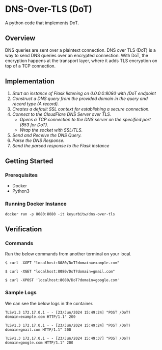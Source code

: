 # DNS-Over-TLS (DoT)
A python code that implements DoT.

## Overview
DNS queries are sent over a plaintext connection. DNS over TLS (DoT) is a way to send DNS queries over an encrypted connection. With DoT, the encryption happens at the transport layer, where it adds TLS encryption on top of a TCP connection.

## Implementation
1. *Start an instance of Flask listening on 0.0.0.0:8080 with /DoT endpoint*
2. *Construct a DNS query from the provided domain in the query and record type (A record).*
3. *Creates a default SSL context for establishing a secure connection.*
4. *Connect to the CloudFlare DNS Server over TLS.*
    - *Opens a TCP connection to the DNS server on the specified port (853 for DoT).*
    - *Wrap the socket with SSL/TLS.*
5. *Send and Receive the DNS Query.*
6. *Parse the DNS Response.*
7. *Send the parsed response to the Flask instance*

## Getting Started

### Prerequisites
- Docker
- Python3

### Running Docker Instance
`docker run -p 8080:8080 -it keyurbitw/dns-over-tls`

## Verification

### Commands
Run the below commands from another terminal on your local.


`$ curl -XGET "localhost:8080/DoT?domain=example.com"`

`$ curl -XGET "localhost:8080/DoT?domain=gmail.com"`

`$ curl -XPOST 'localhost:8080/DoT?domain=google.com'`

### Sample Logs
We can see the below logs in the container.

`
TLSv1.3
172.17.0.1 - - [23/Jun/2024 15:49:24] "POST /DoT?domain=example.com HTTP/1.1" 200
`

`
TLSv1.3
172.17.0.1 - - [23/Jun/2024 15:49:24] "POST /DoT?domain=gmail.com HTTP/1.1" 200
`

`
TLSv1.3
172.17.0.1 - - [23/Jun/2024 15:49:37] "POST /DoT?domain=google.com HTTP/1.1" 200
`
